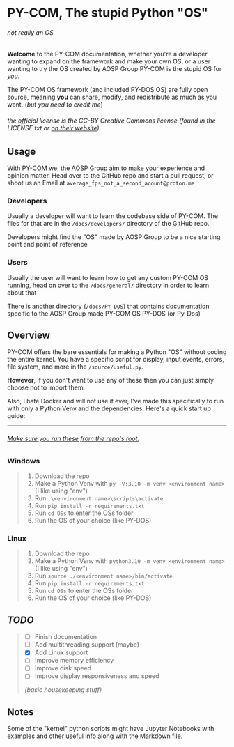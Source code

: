 # PY-COM, The stupid Python "OS"
###### *not really an OS*

**Welcome** to the PY-COM documentation, whether you're a developer wanting to expand on the framework and make your own OS, or a user wanting to try the OS created by AOSP Group PY-COM is the stupid OS for *you*.

The PY-COM OS framework (and included PY-DOS OS) are fully open source, meaning **you** can share, modify, and redistribute as much as you want. (*but you need to credit me*)
###### the official license is the CC-BY Creative Commons license (found in the LICENSE.txt or [on their website](https://creativecommons.org/publicdomain/zero/1.0/legalcode.txt))

## Usage
With PY-COM we, the AOSP Group aim to make your experience and opinion matter. Head over to the GitHub repo and start a pull request, or shoot us an Email at `average_fps_not_a_second_acount@proton.me` 
### Developers
Usually a developer will want to learn the codebase side of PY-COM.
The files for that are in the `/docs/developers/` directory of the GitHub repo.

Developers might find the "OS" made by AOSP Group to be a nice starting point and point of reference
### Users
Usually the user will want to learn how to get any custom PY-COM OS running, head on over to the `/docs/general/` directory in order to learn about that

There is another directory (`/docs/PY-DOS`) that contains documentation specific to the AOSP Group made PY-COM OS PY-DOS (or Py-Dos)
## Overview
PY-COM offers the bare essentials for making a Python "OS" without coding the entire kernel. You have a specific script for display, input events, errors, file system, and more in the `/source/useful.py`.

**However**, if you don't want to use any of these then you can just simply choose not to import them.

Also, I hate Docker and will not use it ever, I've made this specifically to run with only a Python Venv and the dependencies.
Here's a quick start up guide:


***
###### <u>*Make sure you run these from the repo's root.*</u>
### Windows
> 1. Download the repo
> 2. Make a Python Venv with `py -V:3.10 -m venv <environment name>` (I like using "env")
> 3. Run `.\<environment name>\scripts\activate`
> 4. Run `pip install -r requirements.txt`
> 5. Run `cd OSs` to enter the OSs folder
> 6. Run the OS of your choice (like PY-DOS)
### Linux
> 1. Download the repo
> 2. Make a Python Venv with `python3.10 -m venv <environment name>` (I like using "env")
> 3. Run `source ./<environment name>/bin/activate`
> 4. Run `pip install -r requirements.txt`
> 5. Run `cd OSs` to enter the OSs folder
> 6. Run the OS of your choice (like PY-DOS)
## ***TODO***
> - [ ] Finish documentation
> - [ ] Add multithreading support (maybe)
> - [x] Add Linux support
> - [ ] Improve memory efficiency
> - [ ] Improve disk speed
> - [ ] Improve display responsiveness and speed
> 
>  *(basic housekeeping stuff)*

## Notes
Some of the "kernel" python scripts might have Jupyter Notebooks with examples and other useful info along with the Markdown file.